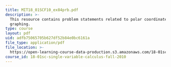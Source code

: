 ```yaml
---
title: MIT18_01SCF10_ex84prb.pdf
description: >-
  This resource contains problem statements related to polar coordinates and
  graphing.
type: course
layout: pdf
uid: adfb75065705b627df52b84e0bc6161a
file_type: application/pdf
file_location: >-
  https://open-learning-course-data-production.s3.amazonaws.com/18-01sc-single-variable-calculus-fall-2010/adfb75065705b627df52b84e0bc6161a_MIT18_01SCF10_ex84prb.pdf
course_id: 18-01sc-single-variable-calculus-fall-2010
---
```

